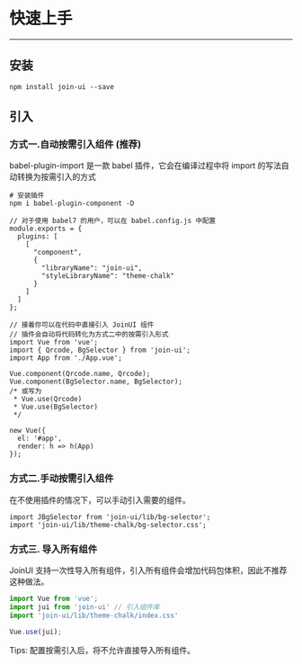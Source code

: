 # 快速上手

----

## 安装

```shell
npm install join-ui --save
```

## 引入
### 方式一.自动按需引入组件 (推荐)
babel-plugin-import 是一款 babel 插件，它会在编译过程中将 import 的写法自动转换为按需引入的方式

```shell
# 安装插件
npm i babel-plugin-component -D
```
```
// 对于使用 babel7 的用户，可以在 babel.config.js 中配置
module.exports = {
  plugins: [
    [
      "component",
      {
        "libraryName": "join-ui",
        "styleLibraryName": "theme-chalk"
      }
    ]
  ]
};
```
```
// 接着你可以在代码中直接引入 JoinUI 组件
// 插件会自动将代码转化为方式二中的按需引入形式
import Vue from 'vue';
import { Qrcode, BgSelector } from 'join-ui';
import App from './App.vue';

Vue.component(Qrcode.name, Qrcode);
Vue.component(BgSelector.name, BgSelector);
/* 或写为
 * Vue.use(Qrcode)
 * Vue.use(BgSelector)
 */

new Vue({
  el: '#app',
  render: h => h(App)
});
```
### 方式二.手动按需引入组件
在不使用插件的情况下，可以手动引入需要的组件。
```
import JBgSelector from 'join-ui/lib/bg-selector';
import 'join-ui/lib/theme-chalk/bg-selector.css';
```

### 方式三. 导入所有组件
JoinUI 支持一次性导入所有组件，引入所有组件会增加代码包体积，因此不推荐这种做法。
```js
import Vue from 'vue';
import jui from 'join-ui' // 引入组件库
import 'join-ui/lib/theme-chalk/index.css'

Vue.use(jui);
```
Tips: 配置按需引入后，将不允许直接导入所有组件。